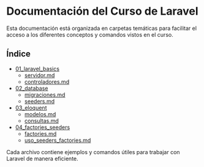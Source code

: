 # Documentación del Curso de Laravel

Esta documentación está organizada en carpetas temáticas para facilitar el acceso a los diferentes conceptos y comandos vistos en el curso.

## Índice

- [01_laravel_basics](01_laravel_basics/)
  - [servidor.md](01_laravel_basics/servidor.md)
  - [controladores.md](01_laravel_basics/controladores.md)
- [02_database](02_database/)
  - [migraciones.md](02_database/migraciones.md)
  - [seeders.md](02_database/seeders.md)
- [03_eloquent](03_eloquent/)
  - [modelos.md](03_eloquent/modelos.md)
  - [consultas.md](03_eloquent/consultas.md)
- [04_factories_seeders](04_factories_seeders/)
  - [factories.md](04_factories_seeders/factories.md)
  - [uso_seeders_factories.md](04_factories_seeders/uso_seeders_factories.md)

Cada archivo contiene ejemplos y comandos útiles para trabajar con Laravel de manera eficiente.
